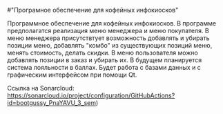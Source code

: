 #"Програмное обеспечение для кофейных инфокиосков"

Программное обеспечение для кофейных инфокиосков. В программе предполагатся реализация меню менеджера и меню покупателя.
В меню менеджера присутствтует возможность добавлять и убирать позиции меню, добавлять "комбо" из существующих позиций меню, менять стоимость, делать скидки. 
В меню пользователя можно добавлять позиции в заказ и убирать их. В будущем планируется система лояльности в баллах. 
Будет работа с базами данных и с графическим интерфейсом при помощи Qt.

Ссылка на Sonarcloud: https://sonarcloud.io/project/configuration/GitHubActions?id=bootgussy_PnaYAVU_3_sem)
